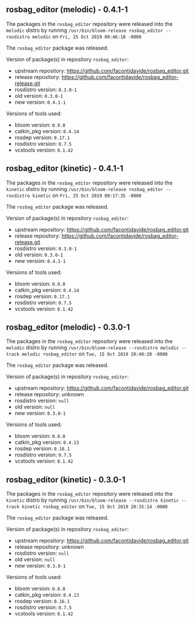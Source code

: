 ## rosbag_editor (melodic) - 0.4.1-1

The packages in the `rosbag_editor` repository were released into the `melodic` distro by running `/usr/bin/bloom-release rosbag_editor --rosdistro melodic` on `Fri, 25 Oct 2019 09:46:10 -0000`

The `rosbag_editor` package was released.

Version of package(s) in repository `rosbag_editor`:

- upstream repository: https://github.com/facontidavide/rosbag_editor.git
- release repository: https://github.com/facontidavide/rosbag_editor-release.git
- rosdistro version: `0.3.0-1`
- old version: `0.3.0-1`
- new version: `0.4.1-1`

Versions of tools used:

- bloom version: `0.9.0`
- catkin_pkg version: `0.4.14`
- rosdep version: `0.17.1`
- rosdistro version: `0.7.5`
- vcstools version: `0.1.42`


## rosbag_editor (kinetic) - 0.4.1-1

The packages in the `rosbag_editor` repository were released into the `kinetic` distro by running `/usr/bin/bloom-release rosbag_editor --rosdistro kinetic` on `Fri, 25 Oct 2019 09:17:35 -0000`

The `rosbag_editor` package was released.

Version of package(s) in repository `rosbag_editor`:

- upstream repository: https://github.com/facontidavide/rosbag_editor.git
- release repository: https://github.com/facontidavide/rosbag_editor-release.git
- rosdistro version: `0.3.0-1`
- old version: `0.3.0-1`
- new version: `0.4.1-1`

Versions of tools used:

- bloom version: `0.9.0`
- catkin_pkg version: `0.4.14`
- rosdep version: `0.17.1`
- rosdistro version: `0.7.5`
- vcstools version: `0.1.42`


## rosbag_editor (melodic) - 0.3.0-1

The packages in the `rosbag_editor` repository were released into the `melodic` distro by running `/usr/bin/bloom-release --rosdistro melodic --track melodic rosbag_editor` on `Tue, 15 Oct 2019 20:40:20 -0000`

The `rosbag_editor` package was released.

Version of package(s) in repository `rosbag_editor`:

- upstream repository: https://github.com/facontidavide/rosbag_editor.git
- release repository: unknown
- rosdistro version: `null`
- old version: `null`
- new version: `0.3.0-1`

Versions of tools used:

- bloom version: `0.8.0`
- catkin_pkg version: `0.4.13`
- rosdep version: `0.16.1`
- rosdistro version: `0.7.5`
- vcstools version: `0.1.42`


## rosbag_editor (kinetic) - 0.3.0-1

The packages in the `rosbag_editor` repository were released into the `kinetic` distro by running `/usr/bin/bloom-release --rosdistro kinetic --track kinetic rosbag_editor` on `Tue, 15 Oct 2019 20:35:14 -0000`

The `rosbag_editor` package was released.

Version of package(s) in repository `rosbag_editor`:

- upstream repository: https://github.com/facontidavide/rosbag_editor.git
- release repository: unknown
- rosdistro version: `null`
- old version: `null`
- new version: `0.3.0-1`

Versions of tools used:

- bloom version: `0.8.0`
- catkin_pkg version: `0.4.13`
- rosdep version: `0.16.1`
- rosdistro version: `0.7.5`
- vcstools version: `0.1.42`


